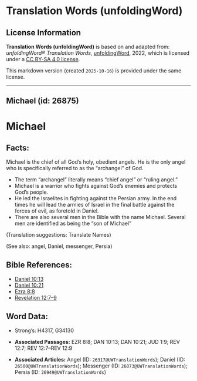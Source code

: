 # Translation Words (unfoldingWord)

## License Information

**Translation Words (unfoldingWord)** is based on and adapted from: _unfoldingWord® Translation Words_, [unfoldingWord](https://unfoldingword.org/utw), 2022, which is licensed under a [CC BY-SA 4.0 license](https://creativecommons.org/licenses/by-sa/4.0/legalcode.en).

This markdown version (created `2025-10-16`) is provided under the same license.



--------------------------------

## Michael (id: 26875)

Michael
=======

Facts:
------

Michael is the chief of all God’s holy, obedient angels. He is the only angel who is specifically referred to as the “archangel” of God.

* The term “archangel” literally means “chief angel” or “ruling angel.”
* Michael is a warrior who fights against God’s enemies and protects God’s people.
* He led the Israelites in fighting against the Persian army. In the end times he will lead the armies of Israel in the final battle against the forces of evil, as foretold in Daniel.
* There are also several men in the Bible with the name Michael. Several men are identified as being the “son of Michael”

(Translation suggestions: Translate Names)

(See also: angel, Daniel, messenger, Persia)

Bible References:
-----------------

* [Daniel 10:13](https://ref.ly/Dan10:13)
* [Daniel 10:21](https://ref.ly/Dan10:21)
* [Ezra 8:8](https://ref.ly/Ezra8:8)
* [Revelation 12:7–9](https://ref.ly/Rev12:7-Rev12:9)

Word Data:
----------

* Strong’s: H4317, G34130

* **Associated Passages:** EZR 8:8; DAN 10:13; DAN 10:21; JUD 1:9; REV 12:7; REV 12:7–REV 12:9
* **Associated Articles:** Angel (ID: `26317@UWTranslationWords`); Daniel (ID: `26500@UWTranslationWords`); Messenger (ID: `26873@UWTranslationWords`); Persia (ID: `26949@UWTranslationWords`)

